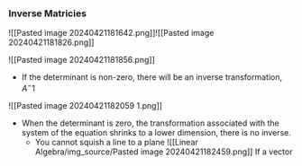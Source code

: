 ### Inverse Matricies

![[Pasted image 20240421181642.png]]![[Pasted image 20240421181826.png]]

![[Pasted image 20240421181856.png]]
- If the determinant is non-zero, there will be an inverse transformation, $A^-1$ 

![[Pasted image 20240421182059 1.png]]
- When the determinant is zero, the transformation associated with the system of the equation shrinks to a lower dimension, there is no inverse.
	- You cannot squish a line to a plane
	![[Linear Algebra/img_source/Pasted image 20240421182459.png]]
If a vector 